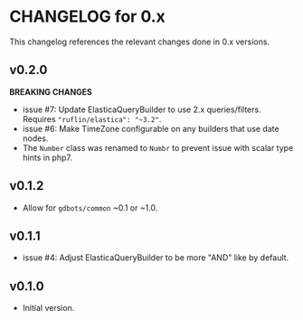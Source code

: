# CHANGELOG for 0.x
This changelog references the relevant changes done in 0.x versions.


## v0.2.0
__BREAKING CHANGES__

* issue #7: Update ElasticaQueryBuilder to use 2.x queries/filters.  Requires `"ruflin/elastica": "~3.2"`.
* issue #6: Make TimeZone configurable on any builders that use date nodes.
* The `Number` class was renamed to `Numbr` to prevent issue with scalar type hints in php7.


## v0.1.2
* Allow for `gdbots/common` ~0.1 or ~1.0.


## v0.1.1
* issue #4: Adjust ElasticaQueryBuilder to be more "AND" like by default.


## v0.1.0
* Initial version.
